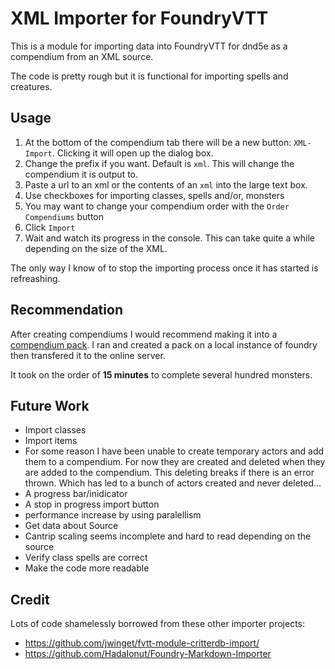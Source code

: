 # XML Importer for FoundryVTT

This is a module for importing data into FoundryVTT for dnd5e as a compendium from an XML source.

The code is pretty rough but it is functional for importing spells and creatures.

## Usage

1. At the bottom of the compendium tab there will be a new button: `XML-Import`. Clicking it will open up the dialog box.
2. Change the prefix if you want. Default is `xml`. This will change the compendium it is output to.
3. Paste a url to an xml or the contents of an `xml` into the large text box.
4. Use checkboxes for importing classes, spells and/or, monsters
5. You may want to change your compendium order with the `Order Compendiums` button
5. Click `Import`
6. Wait and watch its progress in the console. This can take quite a while depending on the size of the XML.

The only way I know of to stop the importing process once it has started is refreashing.

## Recommendation

After creating compendiums I would recommend making it into a [compendium pack](https://foundryvtt.com/article/compendium/). I ran and created a pack on a local instance of foundry then transfered it to the online server.

It took on the order of **15 minutes** to complete several hundred monsters.

## Future Work

* Import classes
* Import items
* For some reason I have been unable to create temporary actors and add them to a compendium. For now they are created and deleted when they are added to the compendium. This deleting breaks if there is an error thrown. Which has led to a bunch of actors created and never deleted...
* A progress bar/inidicator
* A stop in progress import button
* performance increase by using paralellism
* Get data about Source
* Cantrip scaling seems incomplete and hard to read depending on the source
* Verify class spells are correct
* Make the code more readable

## Credit

Lots of code shamelessly borrowed from these other importer projects:

* https://github.com/jwinget/fvtt-module-critterdb-import/
* https://github.com/HadaIonut/Foundry-Markdown-Importer
